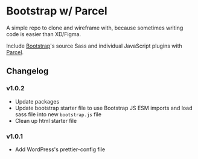 # Bootstrap w/ Parcel

A simple repo to clone and wireframe with, because sometimes writing code is easier than XD/Figma.

Include [Bootstrap](https://getbootstrap.com)'s source Sass and individual JavaScript plugins with [Parcel](https://parceljs.org).

## Changelog

### v1.0.2

-   Update packages
-   Update bootstrap starter file to use Bootstrap JS ESM imports and load sass file into new `bootstrap.js` file
-   Clean up html starter file

### v1.0.1

-   Add WordPress's prettier-config file
